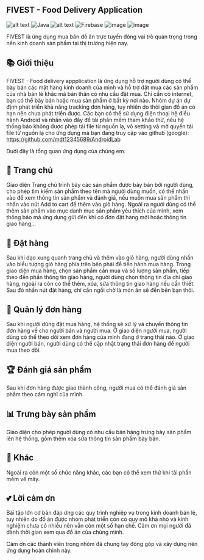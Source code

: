 ## FIVEST - Food Delivery Application
![alt text](https://img.shields.io/badge/Android_Studio-3DDC84?style=for-the-badge&logo=android-studio&logoColor=white)
![Java](https://img.shields.io/badge/java-%23ED8B00.svg?style=for-the-badge&logo=openjdk&logoColor=white)
![alt text](https://img.shields.io/badge/material%20design-757575?style=for-the-badge&logo=material%20design&logoColor=white)
![Firebase](https://img.shields.io/badge/firebase-ffca28?style=for-the-badge&logo=firebase&logoColor=black)
![image](https://img.shields.io/badge/Figma-F24E1E?style=for-the-badge&logo=figma&logoColor=white)
![image](https://img.shields.io/badge/Messenger-00B2FF?style=for-the-badge&logo=messenger&logoColor=white)

FIVEST là ứng dụng mua bán đồ ăn trực tuyến đóng vai trò quan trọng trong nền kinh doanh sản phẩm tại thị trường hiện nay.
## 📚 Giới thiệu


FIVEST - Food delivery appplication là ứng dụng hỗ trợ người dùng có thể bày bán các mặt hàng kinh doanh của mình và hỗ trợ đặt mua các sản phẩm của nhà bán lẻ khác mà bản thân có nhu cầu đặt mua. Chỉ cần có internet, bạn có thể bày bán hoặc mua sản phẩm ở bất kỳ nơi nào. Nhóm dự án dự định phát triển khả năng tracking đơn hàng, tuy nhiên do thời gian đồ án có hạn nên chưa phát triển được. Các bạn có thể sử dụng điện thoại hệ điều hành Android và nhấn vào đây để tải phần mềm tham khảo thử, nếu hệ thống báo không được phép tải file từ nguồn lạ, vô setting và mở quyền tải file từ nguồn lạ cho ứng dụng mà bạn đang truy cập vào github (google):
https://github.com/mdt12345689/AndroidLab



Dưới đây là tổng quan ứng dụng của chúng em.
## 🏫 Trang chủ
Giao diện Trang chủ trình bày các sản phẩm được bày bán bởi người dùng, cho phép tìm kiếm sản phẩm theo tên mà người dùng muốn, có thể nhấn vào để xem thông tin sản phẩm và đánh giá, nếu muốn mua sản phẩm thì nhấn vào nút Add to cart để thêm vào giỏ hàng. Ngoài ra người dùng có thể thêm sản phẩm vào mục danh mục sản phẩm yêu thích của mình, xem thông báo mà ứng dụng gửi đến khi có đơn đặt hàng mới hoặc thông tin giao hàng,..


## 🛒 Đặt hàng
Sau khi dạo xung quanh trang chủ và thêm vào giỏ hàng, người dùng nhấn vào biểu tượng giỏ hàng phía trên bên phải để tiến hành mua hàng. Trong giao diện mua hàng, chọn sản phẩm cần mua và số lượng sản phẩm, tiếp theo đến phần thông tin giao hàng, người dùng chọn thông tin địa chỉ giao hàng, ngoài ra còn có thể thêm, xóa, sửa thông tin giao hàng nếu cần thiết. Sau đó nhấn nút đặt hàng, chỉ cần ngồi chờ là món ăn sẽ đến bên bạn thôi.



## 🍔 Quản lý đơn hàng
Sau khi người dùng đặt mua hàng, hệ thống sẽ xử lý và chuyển thông tin đơn hàng về cho người bán và người mua. Ở giao diện người mua, người dùng có thể theo dõi xem đơn hàng của mình đang ở trạng thái nào. Ở giao diện người bán, người dùng có thể cập nhật trạng thái đơn hàng để người mua theo dõi.



## 🏆 Đánh giá sản phẩm
Sau khi đơn hàng được giao thành công, người mua có thể đánh giá sản phẩm theo cảm nghĩ của mình.



## 📊 Trưng bày sản phẩm
Giao diện cho phép người dùng có nhu cầu bán hàng trưng bày sản phẩm lên hệ thống, gồm thêm xóa sửa thông tin sản phẩm bày bán.


## 🌮 Khác
Ngoài ra còn một số chức năng khác, các bạn có thể xem thử khi tải phần mềm về máy.


## 💕 Lời cảm ơn
Bài tập lớn cơ bản đáp ứng các quy trình nghiệp vụ trong kinh doanh bán lẻ, tuy nhiên do đồ án được nhóm phát triển còn có quy mô khá nhỏ và kinh nghiệm chưa có nhiều nên vẫn còn một số hạn chế. Cảm ơn mọi người đã dành thời gian xem qua đồ án của chúng mình.

Cảm ơn các thành viên trong nhóm đã chung tay đóng góp và xây dựng nên ứng dụng hoàn chỉnh này. 
